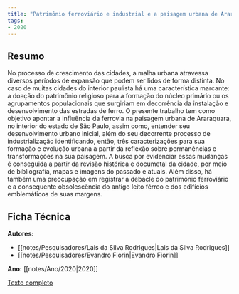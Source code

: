 ```yaml
---
title: "Patrimônio ferroviário e industrial e a paisagem urbana de Araraquara-SP"
tags:
- 2020
---
```


## Resumo

No processo de crescimento das cidades, a malha urbana atravessa diversos períodos de expansão que podem ser lidos de forma distinta. No caso de muitas cidades do interior paulista há uma característica marcante: a doação do patrimônio religioso para a formação do núcleo primário ou os agrupamentos populacionais que surgiriam em decorrência da instalação e desenvolvimento das estradas de ferro. O presente trabalho tem como objetivo apontar a influência da ferrovia na paisagem urbana de Araraquara, no interior do estado de São Paulo, assim como, entender seu desenvolvimento urbano inicial, além do seu decorrente processo de industrialização identificando, então, três caracterizações para sua formação e evolução urbana a partir da reflexão sobre permanências e transformações na sua paisagem. A busca por evidenciar essas mudanças é conseguida a partir da revisão histórica e documetal da cidade, por meio de bibliografia, mapas e imagens do passado e atuais. Além disso, há também uma preocupação em registrar a debacle do patrimônio ferroviário e a consequente obsolescência do antigo leito férreo e dos edifícios emblemáticos de suas margens.

## Ficha Técnica

**Autores:**
- [[notes/Pesquisadores/Lais da Silva Rodrigues|Lais da Silva Rodrigues]]
- [[notes/Pesquisadores/Evandro Fiorin|Evandro Fiorin]]

**Ano:** [[notes/Ano/2020|2020]]

[Texto completo](https://www.estantedaanap.org/product-page/pesquisa-em-arquitetura-e-urbanismo-do-contexto-urbano-ao-edif%C3%ADcio)